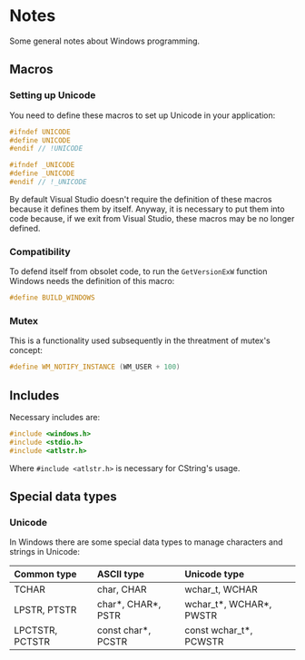 # Notes

Some general notes about Windows programming.

## Macros

### Setting up Unicode

You need to define these macros to set up Unicode in your application:

```c++
#ifndef UNICODE
#define UNICODE
#endif // !UNICODE

#ifndef _UNICODE
#define _UNICODE
#endif // !_UNICODE
```

By default Visual Studio doesn't require the definition of these macros because it defines them by itself. Anyway, it is necessary to put them into code because, if we exit from Visual Studio, these macros may be no longer defined.

### Compatibility

To defend itself from obsolet code, to run the `GetVersionExW` function Windows needs the definition of this macro:

```c++
#define BUILD_WINDOWS
```

### Mutex

This is a functionality used subsequently in the threatment of mutex's concept:

```c++
#define WM_NOTIFY_INSTANCE (WM_USER + 100)
```

## Includes

Necessary includes are:

```c++
#include <windows.h>
#include <stdio.h>
#include <atlstr.h>
```

Where `#include <atlstr.h>` is necessary for CString's usage.

## Special data types

### Unicode

In Windows there are some special data types to manage characters and strings in Unicode:

| Common type     | ASCII type          | Unicode type            |
| :-------------- | :------------------ | :---------------------- |
| TCHAR           | char, CHAR          | wchar_t, WCHAR          |
| LPSTR, PTSTR    | char*, CHAR*, PSTR  | wchar_t*, WCHAR*, PWSTR |
| LPCTSTR, PCTSTR | const char\*, PCSTR | const wchar_t\*, PCWSTR |
